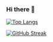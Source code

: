 ### Hi there 👋

<!--
**arthur-serg/arthur-serg** is a ✨ _special_ ✨ repository because its `README.md` (this file) appears on your GitHub profile.

Here are some ideas to get you started:

- 🔭 I’m currently working on ...
- 🌱 I’m currently learning ...
- 👯 I’m looking to collaborate on ...
- 🤔 I’m looking for help with ...
- 💬 Ask me about ...
- 📫 How to reach me: ...
- 😄 Pronouns: ...
- ⚡ Fun fact: ...
-->
[![Top Langs](https://github-readme-stats.vercel.app/api/top-langs/?username=arthur-serg&layout=compact)](https://github.com/arthur-serg/github-readme-stats)


[![GitHub Streak](https://github-readme-streak-stats.herokuapp.com/?user=arthur-serg)](https://git.io/streak-stats)
